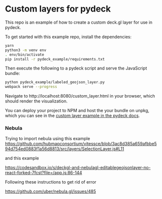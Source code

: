 Custom layers for pydeck
========================

This repo is an example of how to create a custom deck.gl layer for use in pydeck.

To get started with this example repo, install the dependencies:

```bash
yarn
python3 -m venv env
. env/bin/activate
pip install -r pydeck_example/requirements.txt
```

Then execute the following to a pydeck script and serve the JavaScript bundle:

```bash
python pydeck_example/labeled_geojson_layer.py
webpack serve --progress
```

Navigate to http://localhost:8080/custom_layer.html in your browser, which should render the visualization.

You can deploy your project to NPM and host the your bundle on unpkg, which you can see in the
[custom layer example in the pydeck docs](https://pydeck.gl/gallery/custom_layer.html).


### Nebula
Trying to import nebula using this example
https://github.com/hubmapconsortium/vitessce/blob/3ac8d385a659afbbe594d754ed0883f1a56d8813/src/layers/SelectionLayer.js#L11

and this example

https://codesandbox.io/s/deckgl-and-nebulagl-editablegeojsonlayer-no-react-forked-7fcst?file=/app.js:86-144

Following these instructions to get rid of error

https://github.com/uber/nebula.gl/issues/485